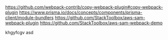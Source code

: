https://github.com/webpack-contrib/copy-webpack-plugin#copy-webpack-plugin
https://www.prisma.io/docs/concepts/components/prisma-client/module-bundlers
https://github.com/StackToolbox/aws-sam-webpack-plugin
https://github.com/StackToolbox/aws-sam-webpack-demo







khgyfcgv
asd
